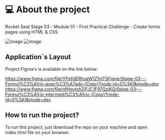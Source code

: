 # 💻 About the project

Rocket Seat Stage 03 - Module 01 - First Practical Challenge - Create forms pages using HTML & CSS

![image](https://github.com/Thiagofrf/mentorship-form/assets/50845684/7830b4d8-31ee-4530-b57f-686041ac3267)
![image](https://github.com/Thiagofrf/mentorship-form/assets/50845684/efe47cdd-594f-4764-ab60-e04d3a5395c1)



## Application`s Layout

Project Figma's is available on the link below:

https://www.figma.com/file/YPaYdERhueW1Z1mTSFjqnp/Stage-03---Formul%C3%A1rio-avan%C3%A7ado-(Copy)?node-id=0%3A1&mode=dev
https://www.figma.com/file/nfHqytshZjFJC1F97QziKQ/Stage-03---Formul%C3%A1rio-intermedi%C3%A1rio-(Copy)?node-id=0%3A1&mode=dev


## How to run the project?

To run this project, just download the repo on your machine and open index.html file on your browser.

